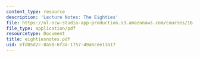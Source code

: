 ```yaml
---
content_type: resource
description: 'Lecture Notes: The Eighties'
file: https://ol-ocw-studio-app-production.s3.amazonaws.com/courses/16-891j-space-policy-seminar-spring-2003/efd85d2c8a506f3a175749a6cee13a17_eightiesnotes.pdf
file_type: application/pdf
resourcetype: Document
title: eightiesnotes.pdf
uid: efd85d2c-8a50-6f3a-1757-49a6cee13a17
---
```

